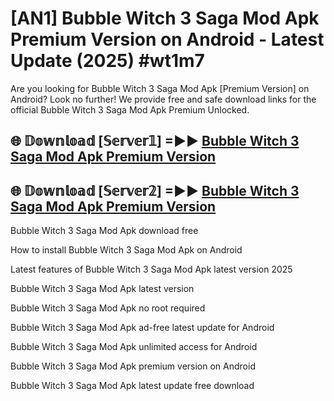 # [AN1] Bubble Witch 3 Saga Mod Apk Premium Version on Android - Latest Update (2025) #wt1m7

Are you looking for Bubble Witch 3 Saga Mod Apk [Premium Version] on Android? Look no further! We provide free and safe download links for the official Bubble Witch 3 Saga Mod Apk Premium Unlocked.

## 🌐 𝔻𝕠𝕨𝕟𝕝𝕠𝕒𝕕 [𝕊𝕖𝕣𝕧𝕖𝕣𝟙] =►► [Bubble Witch 3 Saga Mod Apk Premium Version](https://aan1.pages.dev?q=Bubble+Witch+3+Saga+Mod+Apk&ref=A1A)

## 🌐 𝔻𝕠𝕨𝕟𝕝𝕠𝕒𝕕 [𝕊𝕖𝕣𝕧𝕖𝕣𝟚] =►► [Bubble Witch 3 Saga Mod Apk Premium Version](https://aan1.pages.dev?q=Bubble+Witch+3+Saga+Mod+Apk&ref=A1A)

Bubble Witch 3 Saga Mod Apk download free

How to install Bubble Witch 3 Saga Mod Apk on Android

Latest features of Bubble Witch 3 Saga Mod Apk latest version 2025

Bubble Witch 3 Saga Mod Apk latest version

Bubble Witch 3 Saga Mod Apk no root required

Bubble Witch 3 Saga Mod Apk ad-free latest update for Android

Bubble Witch 3 Saga Mod Apk unlimited access for Android

Bubble Witch 3 Saga Mod Apk premium version on Android

Bubble Witch 3 Saga Mod Apk latest update free download